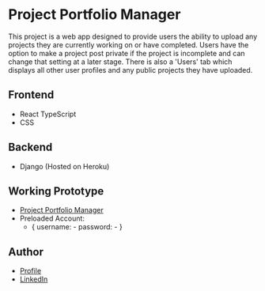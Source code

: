 # Project Portfolio Manager
This project is a web app designed to provide users the ability to upload any projects they are currently working on or have completed. Users have the option to make a project post private if the project is incomplete and can change that setting at a later stage. There is also a 'Users' tab which displays all other user profiles and any public projects they have uploaded.

## Frontend
- React TypeScript
- CSS

## Backend
- Django (Hosted on Heroku)

## Working Prototype
- [Project Portfolio Manager](https://github.com/terry-h12 "terry-h12")
- Preloaded Account: 
  - { username: - password: - }

## Author
- [Profile](https://github.com/terry-h12 "terry-h12")
- [LinkedIn](https://www.linkedin.com/in/terence-huang-8742981b8/ "LinkedIn")
